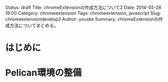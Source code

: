 Status: draft
Title: chromeExtensionの作成方法について2
Date: 2014-05-28 19:00
Category: chromeextension
Tags: chromeextension, javascript
Slug: chromeextensiondevelop2
Author: youske
Summary: chromeExtensionの作成方法についてまとめる。

# はじめに


# Pelican環境の整備

